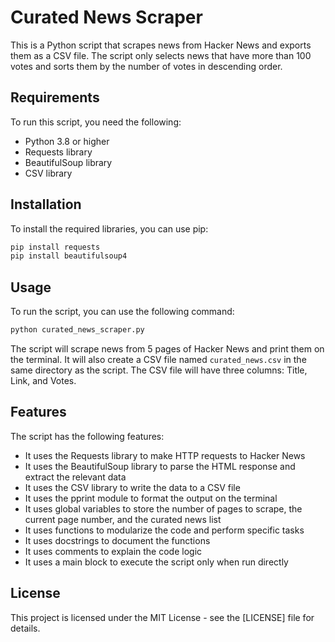 # Curated News Scraper

This is a Python script that scrapes news from Hacker News and exports them as a CSV file. The script only selects news that have more than 100 votes and sorts them by the number of votes in descending order.

## Requirements

To run this script, you need the following:

- Python 3.8 or higher
- Requests library
- BeautifulSoup library
- CSV library

## Installation

To install the required libraries, you can use pip:

```bash
pip install requests
pip install beautifulsoup4
```

## Usage

To run the script, you can use the following command:

```bash
python curated_news_scraper.py
```

The script will scrape news from 5 pages of Hacker News and print them on the terminal. It will also create a CSV file named `curated_news.csv` in the same directory as the script. The CSV file will have three columns: Title, Link, and Votes.

## Features

The script has the following features:

- It uses the Requests library to make HTTP requests to Hacker News
- It uses the BeautifulSoup library to parse the HTML response and extract the relevant data
- It uses the CSV library to write the data to a CSV file
- It uses the pprint module to format the output on the terminal
- It uses global variables to store the number of pages to scrape, the current page number, and the curated news list
- It uses functions to modularize the code and perform specific tasks
- It uses docstrings to document the functions
- It uses comments to explain the code logic
- It uses a main block to execute the script only when run directly

## License

This project is licensed under the MIT License - see the [LICENSE] file for details.

